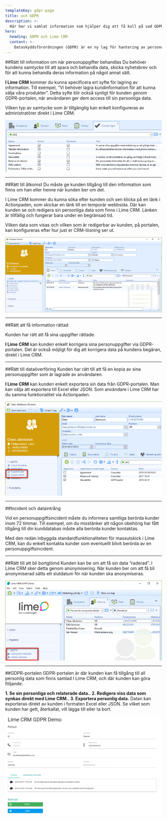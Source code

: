 ```yaml
---
templateKey: gdpr-page
title: och GDPR
description: >-
  Här har vi samlat information som hjälper dig att få koll på vad GDPR innebär och hur Lime CRM stödjer dig i det administrativa arbetet och de nya rutinerna.
hero:
  heading: GDPR och Lime CRM
  content: >-
    Dataskyddsförordningen (GDPR) är en ny lag för hantering av personuppgifter och ökat integritetsskydd. Sammanfattat handlar GDPR om att ge individen olika rättigheter. Nedan berättar vi hur Lime CRM hanterar dessa.
---
```

##Rätt till information om när personuppgifter behandlas
Du behöver kundens samtycke till att spara och behandla data, skicka nyhetsbrev och för att kunna behandla deras information på något annat sätt.

**I Lime CRM** kommer du kunna specificera ert syfte för lagring av information. Till exempel, ”Vi behöver lagra kundinformation för att kunna sälja våra produkter”. Detta syfte blir också synligt för kunden genom GDPR-portalen, när användaren ger dem access till sin personliga data.

Vilken typ av samtycke som är tillgänglig kan enkelt konfigureras av administratörer direkt i Lime CRM.

![gdpr lime crm](./gdpr-consent.png)
___
##Rätt till åtkomst
Du måste ge kunden tillgång till den information som finns om han eller henne när kunden ber om det.

I Lime CRM kommer du kunna söka efter kunden och sen klicka på en länk i Actionpaden, som skickar en länk till en temporär webbsida. Där kan kunden se och redigera sin personliga data som finns i Lime CRM. Länken är tillfällig och fungerar bara under en begränsad tid.

Vilken data som visas och vilken som är redigerbar av kunden, på portalen, kan konfigureras efter hur just er CRM-lösning ser ut.

![gdpr lime crm](./gdpr-access.png)
___
##Rätt att få information rättad

Kunden har rätt att få sina uppgifter rättade.

**I Lime CRM** kan kunden enkelt korrigera sina personuppgifter via GDPR-portalen. Det är också möjligt för dig att korrigera data på kundens begäran, direkt i Lime CRM.
___
##Rätt till dataöverföring
Kunden har rätt till att få en kopia av sina personuppgifter som är lagrade av användaren.

**I Lime CRM** kan kunden enkelt exportera sin data från GDPR-portalen. Man kan välja att exportera till Excel eller JSON. Som användare i Lime CRM har du samma funktionalitet via Actionpaden.

![gdpr lime crm](./gdpr-transaction.png)
___
##Incident och dataintrång

Vid en personuppgiftsincident måste du informera samtliga berörda kunder inom 72 timmar. Till exempel, om du misstänker att någon obehörig har fått tillgång till din kunddatabas måste alla berörda kunder kontaktas.

Med den redan inbyggda standardfunktionaliteten för massutskick i Lime CRM, kan du enkelt kontakta kunder som eventuellt blivit berörda av en personuppgiftsincident.
___
##Rätt till att bli bortglömd
Kunden kan be om att få sin data ”raderad”. I Lime CRM sker detta genom anonymisering. När kunden ber om att få bli anonymiserad sätts ett slutdatum för när kunden ska anonymiseras.

![gdpr lime crm](./gdpr-delete.png)

___
##GDPR-portalen
GDPR-portalen är där kunden kan få tillgång till all personlig data som finns samlad I Lime CRM, och där kunden kan göra följande:

**1. Se sin personliga och relaterade data..
2. Redigera viss data som synkas direkt med Lime CRM..
3. Exportera personlig data.** Datan kan exporteras direkt av kunden i formaten Excel eller JSON. Se vilket som kunden har gett, återkallat, vill lägga till eller ta bort.

![gdpr lime crm](./gdpr-portal.png)